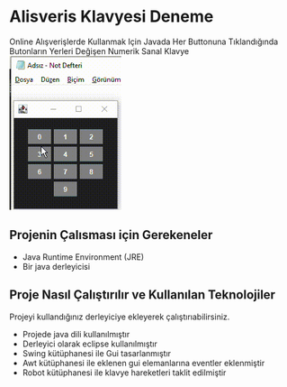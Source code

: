 # Alisveris Klavyesi Deneme
Online Alışverişlerde Kullanmak Için Javada Her Buttonuna Tıklandığında Butonların Yerleri Değişen Numerik Sanal Klavye
![App](/github.gif)

## Projenin Çalısması için Gerekeneler
- Java Runtime Environment (JRE)
- Bir java derleyicisi

## Proje Nasıl Çalıştırılır ve Kullanılan Teknolojiler
Projeyi kullandığınız derleyiciye ekleyerek çalıştırıabilirsiniz.
- Projede java dili kullanılmıştır
- Derleyici olarak eclipse kullanılmıştır
- Swing kütüphanesi ile Gui tasarlanmıştır
- Awt kütüphanesi ile eklenen gui elemanlarına eventler eklenmiştir
- Robot kütüphanesi ile klavye hareketleri taklit edilmiştir
